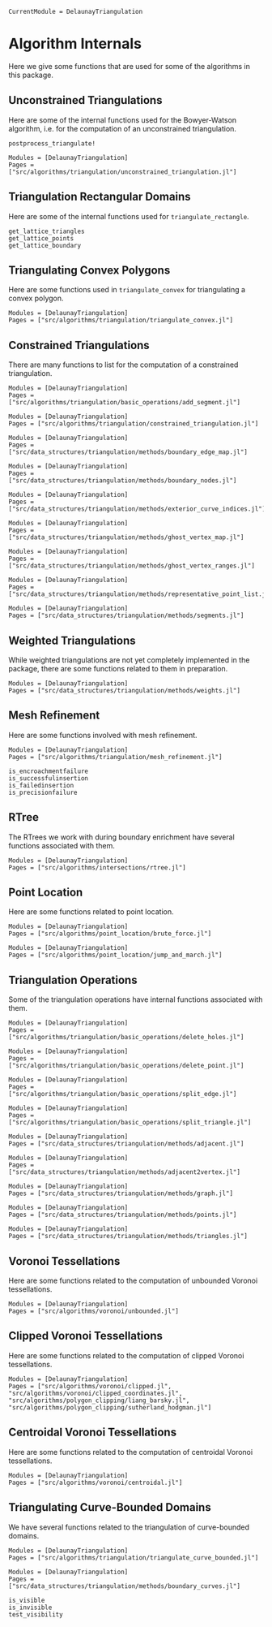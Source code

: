 ```@meta 
CurrentModule = DelaunayTriangulation
```

# Algorithm Internals 

Here we give some functions that are used for some of the algorithms in this package.

## Unconstrained Triangulations

Here are some of the internal functions used for the Bowyer-Watson algorithm, i.e. for the computation of an unconstrained triangulation.

```@docs 
postprocess_triangulate!
```

```@autodocs 
Modules = [DelaunayTriangulation]
Pages = ["src/algorithms/triangulation/unconstrained_triangulation.jl"]
```

## Triangulation Rectangular Domains

Here are some of the internal functions used for `triangulate_rectangle`.

```@docs 
get_lattice_triangles 
get_lattice_points 
get_lattice_boundary
```

## Triangulating Convex Polygons

Here are some functions used in `triangulate_convex` for triangulating a convex polygon.

```@autodocs 
Modules = [DelaunayTriangulation]
Pages = ["src/algorithms/triangulation/triangulate_convex.jl"]
```

## Constrained Triangulations

There are many functions to list for the computation of a constrained triangulation.

```@autodocs
Modules = [DelaunayTriangulation]
Pages = ["src/algorithms/triangulation/basic_operations/add_segment.jl"]
```

```@autodocs
Modules = [DelaunayTriangulation] 
Pages = ["src/algorithms/triangulation/constrained_triangulation.jl"]
```

```@autodocs
Modules = [DelaunayTriangulation] 
Pages = ["src/data_structures/triangulation/methods/boundary_edge_map.jl"]
```

```@autodocs
Modules = [DelaunayTriangulation] 
Pages = ["src/data_structures/triangulation/methods/boundary_nodes.jl"]
```

```@autodocs
Modules = [DelaunayTriangulation] 
Pages = ["src/data_structures/triangulation/methods/exterior_curve_indices.jl"]
```

```@autodocs
Modules = [DelaunayTriangulation] 
Pages = ["src/data_structures/triangulation/methods/ghost_vertex_map.jl"]
```

```@autodocs
Modules = [DelaunayTriangulation] 
Pages = ["src/data_structures/triangulation/methods/ghost_vertex_ranges.jl"]
```

```@autodocs
Modules = [DelaunayTriangulation] 
Pages = ["src/data_structures/triangulation/methods/representative_point_list.jl"]
```

```@autodocs
Modules = [DelaunayTriangulation] 
Pages = ["src/data_structures/triangulation/methods/segments.jl"]
```

## Weighted Triangulations

While weighted triangulations are not yet completely implemented in the package, there are some functions related to them in preparation.

```@autodocs 
Modules = [DelaunayTriangulation]
Pages = ["src/data_structures/triangulation/methods/weights.jl"]
```

## Mesh Refinement 

Here are some functions involved with mesh refinement.

```@autodocs 
Modules = [DelaunayTriangulation]
Pages = ["src/algorithms/triangulation/mesh_refinement.jl"]
```

```@docs 
is_encroachmentfailure 
is_successfulinsertion
is_failedinsertion
is_precisionfailure
```

## RTree

The RTrees we work with during boundary enrichment have several functions associated with them.

```@autodocs
Modules = [DelaunayTriangulation]
Pages = ["src/algorithms/intersections/rtree.jl"]
```

## Point Location

Here are some functions related to point location.

```@autodocs
Modules = [DelaunayTriangulation]
Pages = ["src/algorithms/point_location/brute_force.jl"]
```

```@autodocs
Modules = [DelaunayTriangulation]
Pages = ["src/algorithms/point_location/jump_and_march.jl"]
```

## Triangulation Operations

Some of the triangulation operations have internal functions associated with them.

```@autodocs
Modules = [DelaunayTriangulation]
Pages = ["src/algorithms/triangulation/basic_operations/delete_holes.jl"]
```

```@autodocs
Modules = [DelaunayTriangulation]
Pages = ["src/algorithms/triangulation/basic_operations/delete_point.jl"]
```

```@autodocs
Modules = [DelaunayTriangulation]
Pages = ["src/algorithms/triangulation/basic_operations/split_edge.jl"]
```

```@autodocs
Modules = [DelaunayTriangulation]
Pages = ["src/algorithms/triangulation/basic_operations/split_triangle.jl"]
```

```@autodocs 
Modules = [DelaunayTriangulation]
Pages = ["src/data_structures/triangulation/methods/adjacent.jl"]
```

```@autodocs 
Modules = [DelaunayTriangulation]
Pages = ["src/data_structures/triangulation/methods/adjacent2vertex.jl"]
```

```@autodocs 
Modules = [DelaunayTriangulation]
Pages = ["src/data_structures/triangulation/methods/graph.jl"]
```

```@autodocs 
Modules = [DelaunayTriangulation]
Pages = ["src/data_structures/triangulation/methods/points.jl"]
```

```@autodocs 
Modules = [DelaunayTriangulation]
Pages = ["src/data_structures/triangulation/methods/triangles.jl"]
```

## Voronoi Tessellations

Here are some functions related to the computation of unbounded Voronoi tessellations.

```@autodocs 
Modules = [DelaunayTriangulation]
Pages = ["src/algorithms/voronoi/unbounded.jl"]
```

## Clipped Voronoi Tessellations

Here are some functions related to the computation of clipped Voronoi tessellations.

```@autodocs
Modules = [DelaunayTriangulation]
Pages = ["src/algorithms/voronoi/clipped.jl", "src/algorithms/voronoi/clipped_coordinates.jl", "src/algorithms/polygon_clipping/liang_barsky.jl", "src/algorithms/polygon_clipping/sutherland_hodgman.jl"]
```

## Centroidal Voronoi Tessellations 

Here are some functions related to the computation of centroidal Voronoi tessellations.

```@autodocs
Modules = [DelaunayTriangulation]
Pages = ["src/algorithms/voronoi/centroidal.jl"]
```

## Triangulating Curve-Bounded Domains

We have several functions related to the triangulation of curve-bounded domains.

```@autodocs 
Modules = [DelaunayTriangulation]
Pages = ["src/algorithms/triangulation/triangulate_curve_bounded.jl"]
```

```@autodocs
Modules = [DelaunayTriangulation]
Pages = ["src/data_structures/triangulation/methods/boundary_curves.jl"]
```

```@docs 
is_visible
is_invisible
test_visibility
```